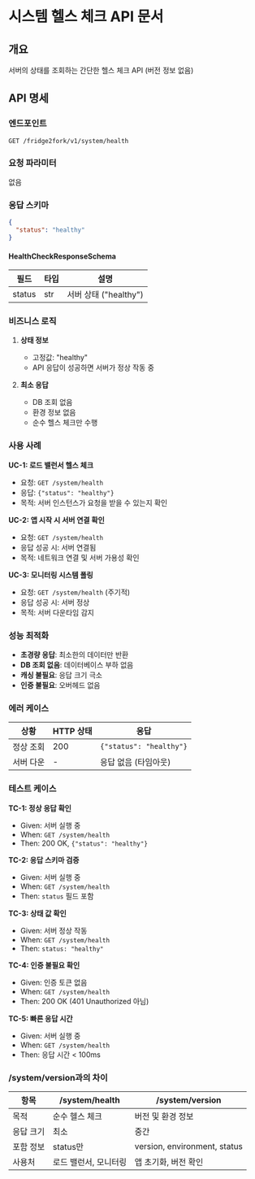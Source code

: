 # 시스템 헬스 체크 API 문서

## 개요

서버의 상태를 조회하는 간단한 헬스 체크 API (버전 정보 없음)

## API 명세

### 엔드포인트

```
GET /fridge2fork/v1/system/health
```

### 요청 파라미터

없음

### 응답 스키마

```json
{
  "status": "healthy"
}
```

#### HealthCheckResponseSchema

| 필드 | 타입 | 설명 |
|------|------|------|
| status | str | 서버 상태 ("healthy") |

### 비즈니스 로직

1. **상태 정보**
   - 고정값: "healthy"
   - API 응답이 성공하면 서버가 정상 작동 중

2. **최소 응답**
   - DB 조회 없음
   - 환경 정보 없음
   - 순수 헬스 체크만 수행

### 사용 사례

**UC-1: 로드 밸런서 헬스 체크**
- 요청: `GET /system/health`
- 응답: `{"status": "healthy"}`
- 목적: 서버 인스턴스가 요청을 받을 수 있는지 확인

**UC-2: 앱 시작 시 서버 연결 확인**
- 요청: `GET /system/health`
- 응답 성공 시: 서버 연결됨
- 목적: 네트워크 연결 및 서버 가용성 확인

**UC-3: 모니터링 시스템 폴링**
- 요청: `GET /system/health` (주기적)
- 응답 성공 시: 서버 정상
- 목적: 서버 다운타임 감지

### 성능 최적화

- **초경량 응답**: 최소한의 데이터만 반환
- **DB 조회 없음**: 데이터베이스 부하 없음
- **캐싱 불필요**: 응답 크기 극소
- **인증 불필요**: 오버헤드 없음

### 에러 케이스

| 상황 | HTTP 상태 | 응답 |
|------|-----------|------|
| 정상 조회 | 200 | `{"status": "healthy"}` |
| 서버 다운 | - | 응답 없음 (타임아웃) |

### 테스트 케이스

**TC-1: 정상 응답 확인**
- Given: 서버 실행 중
- When: `GET /system/health`
- Then: 200 OK, `{"status": "healthy"}`

**TC-2: 응답 스키마 검증**
- Given: 서버 실행 중
- When: `GET /system/health`
- Then: `status` 필드 포함

**TC-3: 상태 값 확인**
- Given: 서버 정상 작동
- When: `GET /system/health`
- Then: `status: "healthy"`

**TC-4: 인증 불필요 확인**
- Given: 인증 토큰 없음
- When: `GET /system/health`
- Then: 200 OK (401 Unauthorized 아님)

**TC-5: 빠른 응답 시간**
- Given: 서버 실행 중
- When: `GET /system/health`
- Then: 응답 시간 < 100ms

### /system/version과의 차이

| 항목 | /system/health | /system/version |
|------|----------------|-----------------|
| 목적 | 순수 헬스 체크 | 버전 및 환경 정보 |
| 응답 크기 | 최소 | 중간 |
| 포함 정보 | status만 | version, environment, status |
| 사용처 | 로드 밸런서, 모니터링 | 앱 초기화, 버전 확인 |
